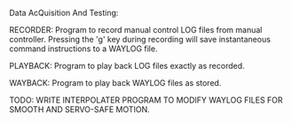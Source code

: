 Data AcQuisition And Testing:

RECORDER: Program to record manual control LOG files from manual controller. Pressing the 'g' key during recording will save instantaneous command instructions to a WAYLOG file.

PLAYBACK: Program to play back LOG files exactly as recorded.

WAYBACK: Program to play back WAYLOG files as stored.

TODO: WRITE INTERPOLATER PROGRAM TO MODIFY WAYLOG FILES FOR SMOOTH AND SERVO-SAFE MOTION.
